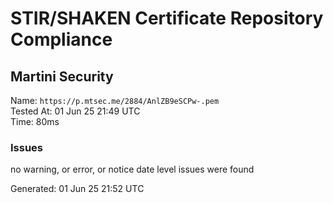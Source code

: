 # STIR/SHAKEN Certificate Repository Compliance

## Martini Security

Name: `https://p.mtsec.me/2884/AnlZB9eSCPw-.pem`\
Tested At: 01 Jun 25 21:49 UTC\
Time: 80ms

### Issues

no warning, or error, or notice date level issues were found

Generated: 01 Jun 25 21:52 UTC